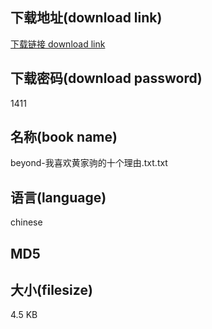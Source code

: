 ## 下载地址(download link)
[下载链接 download link](https://tutu365.netlify.app/?s=beyond-%E6%88%91%E5%96%9C%E6%AC%A2%E9%BB%84%E5%AE%B6%E9%A9%B9%E7%9A%84%E5%8D%81%E4%B8%AA%E7%90%86%E7%94%B1.txt)

## 下载密码(download password)
1411

## 名称(book name)
beyond-我喜欢黄家驹的十个理由.txt.txt

## 语言(language)
chinese

## MD5


## 大小(filesize)
4.5 KB
